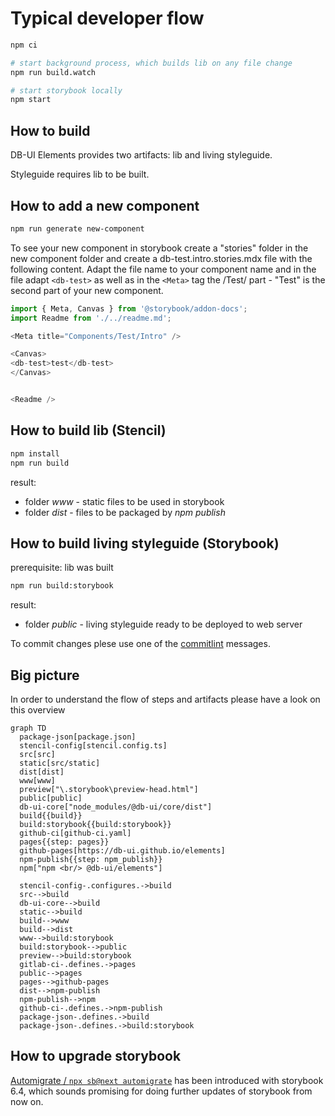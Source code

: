 # Typical developer flow

```bash
npm ci

# start background process, which builds lib on any file change
npm run build.watch

# start storybook locally
npm start

```

## How to build

DB-UI Elements provides two artifacts: lib and living styleguide.

Styleguide requires lib to be built.

## How to add a new component
```bash
npm run generate new-component
```
To see your new component in storybook create a "stories" folder in the new component folder and create a db-test.intro.stories.mdx file with the following content.
Adapt the file name to your component name and in the file adapt `<db-test>` as well as in the `<Meta>` tag the /Test/ part - "Test" is the second part of your new component.

```typescript
import { Meta, Canvas } from '@storybook/addon-docs';
import Readme from './../readme.md';

<Meta title="Components/Test/Intro" />

<Canvas>
<db-test>test</db-test>
</Canvas>


<Readme />

```


## How to build lib (Stencil)

```bash
npm install
npm run build
```

result:
* folder *www* - static files to be used in storybook
* folder *dist* - files to be packaged by *npm publish*

## How to build living styleguide (Storybook)

prerequisite: lib was built

```bash
npm run build:storybook
```

result:
* folder *public* - living styleguide ready to be deployed to web server



To commit changes plese use one of the [commitlint](./linting-git.adoc) messages.

## Big picture

In order to understand the flow of steps and artifacts please have a look on this overview

```mermaid
graph TD
  package-json[package.json]
  stencil-config[stencil.config.ts]
  src[src]
  static[src/static]
  dist[dist]
  www[www]
  preview["\.storybook\preview-head.html"]
  public[public]
  db-ui-core["node_modules/@db-ui/core/dist"]
  build{{build}}
  build:storybook{{build:storybook}}
  github-ci[github-ci.yaml]
  pages{{step: pages}}
  github-pages[https://db-ui.github.io/elements]
  npm-publish{{step: npm_publish}}
  npm["npm <br/> @db-ui/elements"]

  stencil-config-.configures.->build
  src-->build
  db-ui-core-->build
  static-->build
  build-->www
  build-->dist
  www-->build:storybook
  build:storybook-->public
  preview-->build:storybook
  gitlab-ci-.defines.->pages
  public-->pages
  pages-->github-pages
  dist-->npm-publish
  npm-publish-->npm
  github-ci-.defines.->npm-publish
  package-json-.defines.->build
  package-json-.defines.->build:storybook
  ```

## How to upgrade storybook

[Automigrate / `npx sb@next automigrate`](https://github.com/storybookjs/storybook/blob/next/MIGRATION.md#automigrate) has been introduced with storybook 6.4, which sounds promising for doing further updates of storybook from now on.
